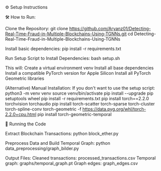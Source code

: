 ⚙️ Setup Instructions

🛠️ How to Run:

Clone the Repository:
git clone https://github.com/Aryanz01/Detecting-Real-Time-Fraud-in-Multiple-Blockchains-Using-TGNNs.git
cd Detecting-Real-Time-Fraud-in-Multiple-Blockchains-Using-TGNNs

Install basic dependencies:
pip install -r requirements.txt

Run Setup Script to Install Dependencies:
bash setup.sh

This will:
Create a virtual environment venv
Install all base dependencies
Install a compatible PyTorch version for Apple Silicon
Install all PyTorch Geometric libraries


(Alternative) 
Manual Installation:
If you don't want to use the setup script:
python3 -m venv venv
source venv/bin/activate
pip install --upgrade pip setuptools wheel
pip install -r requirements.txt
pip install torch==2.2.0 torchvision torchaudio
pip install torch-scatter torch-sparse torch-cluster torch-spline-conv torch-geometric -f https://data.pyg.org/whl/torch-2.2.0+cpu.html
pip install torch-geometric-temporal


🏃 Running the Code

Extract Blockchain Transactions:
python block_ether.py

Preprocess Data and Build Temporal Graph:
python data_preprocessing/graph_bilder.py

Output Files:
Cleaned transactions: processed_transactions.csv
Temporal graph: graphs/temporal_graph.pt
Graph edges: graph_edges.csv
